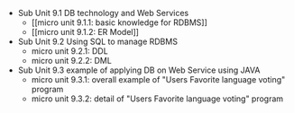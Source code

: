 - Sub Unit 9.1 DB technology and Web Services
	- [[micro unit 9.1.1: basic knowledge for RDBMS]]
	- [[micro unit 9.1.2: ER Model]]
- Sub Unit 9.2 Using SQL to manage RDBMS
	- micro unit 9.2.1: DDL
	- micro unit 9.2.2: DML
- Sub Unit 9.3 example of applying DB on Web Service using JAVA
	- micro unit 9.3.1: overall example of "Users Favorite language voting" program
	- micro unit 9.3.2: detail of "Users Favorite language voting" program